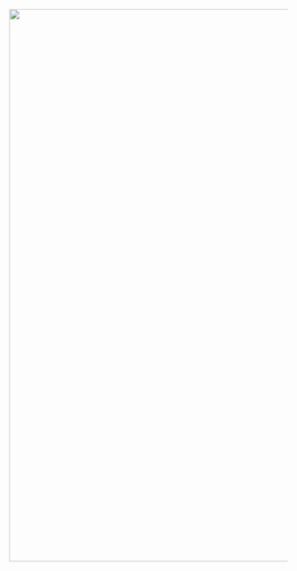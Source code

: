 
<div id="header" align="center">
  <img src="https://media3.giphy.com/media/v1.Y2lkPTc5MGI3NjExbXRueDd6YnVvOTJua2d1cHE2OGc3emo4NGFtbXNrOTcyaTVtOWRteCZlcD12MV9pbnRlcm5hbF9naWZfYnlfaWQmY3Q9cw/Kl1S90DsaAVm8/giphy.gif" width="1000"/>
</div>

<!--
**KennethPinyan/KennethPinyan** is a ✨ _special_ ✨ repository because its `README.md` (this file) appears on your GitHub profile.

Here are some ideas to get you started:

- 🔭 I’m currently working on ...
- 🌱 I’m currently learning ...
- 👯 I’m looking to collaborate on ...
- 🤔 I’m looking for help with ...
- 💬 Ask me about ...
- 📫 How to reach me: ...
- 😄 Pronouns: ...
- ⚡ Fun fact: ...
-->
